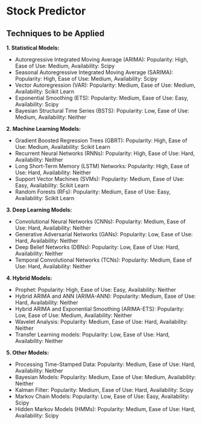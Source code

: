 # Stock Predictor


## Techniques to be Applied

**1. Statistical Models:**

- Autoregressive Integrated Moving Average (ARIMA): Popularity: High, Ease of Use: Medium, Availability: Scipy
- Seasonal Autoregressive Integrated Moving Average (SARIMA): Popularity: High, Ease of Use: Medium, Availability: Scipy
- Vector Autoregression (VAR): Popularity: Medium, Ease of Use: Medium, Availability: Scikit Learn
- Exponential Smoothing (ETS): Popularity: Medium, Ease of Use: Easy, Availability: Scipy
- Bayesian Structural Time Series (BSTS): Popularity: Low, Ease of Use: Medium, Availability: Neither

**2. Machine Learning Models:**

- Gradient Boosted Regression Trees (GBRT): Popularity: High, Ease of Use: Medium, Availability: Scikit Learn
- Recurrent Neural Networks (RNNs): Popularity: High, Ease of Use: Hard, Availability: Neither
- Long Short-Term Memory (LSTM) Networks: Popularity: High, Ease of Use: Hard, Availability: Neither
- Support Vector Machines (SVMs): Popularity: Medium, Ease of Use: Easy, Availability: Scikit Learn
- Random Forests (RFs): Popularity: Medium, Ease of Use: Easy, Availability: Scikit Learn

**3. Deep Learning Models:**

- Convolutional Neural Networks (CNNs): Popularity: Medium, Ease of Use: Hard, Availability: Neither
- Generative Adversarial Networks (GANs): Popularity: Low, Ease of Use: Hard, Availability: Neither
- Deep Belief Networks (DBNs): Popularity: Low, Ease of Use: Hard, Availability: Neither
- Temporal Convolutional Networks (TCNs): Popularity: Medium, Ease of Use: Hard, Availability: Neither

**4. Hybrid Models:**

- Prophet: Popularity: High, Ease of Use: Easy, Availability: Neither
- Hybrid ARIMA and ANN (ARIMA-ANN): Popularity: Medium, Ease of Use: Hard, Availability: Neither
- Hybrid ARIMA and Exponential Smoothing (ARIMA-ETS): Popularity: Low, Ease of Use: Medium, Availability: Neither
- Wavelet Analysis: Popularity: Medium, Ease of Use: Hard, Availability: Neither
- Transfer Learning models: Popularity: Low, Ease of Use: Hard, Availability: Neither

**5. Other Models:**

- Processing Time-Stamped Data: Popularity: Medium, Ease of Use: Hard, Availability: Neither
- Bayesian Models: Popularity: Medium, Ease of Use: Medium, Availability: Neither
- Kalman Filter: Popularity: Medium, Ease of Use: Hard, Availability: Scipy
- Markov Chain Models: Popularity: Low, Ease of Use: Easy, Availability: Scipy
- Hidden Markov Models (HMMs): Popularity: Medium, Ease of Use: Hard, Availability: Scipy
